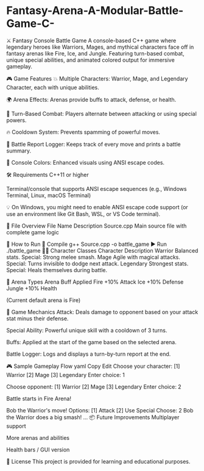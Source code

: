 # Fantasy-Arena-A-Modular-Battle-Game-C-
⚔️ Fantasy Console Battle Game
A console-based C++ game where legendary heroes like Warriors, Mages, and mythical characters face off in fantasy arenas like Fire, Ice, and Jungle. Featuring turn-based combat, unique special abilities, and animated colored output for immersive gameplay.

🎮 Game Features
💥 Multiple Characters: Warrior, Mage, and Legendary Character, each with unique abilities.

🌍 Arena Effects: Arenas provide buffs to attack, defense, or health.

🎯 Turn-Based Combat: Players alternate between attacking or using special powers.

🔥 Cooldown System: Prevents spamming of powerful moves.

📜 Battle Report Logger: Keeps track of every move and prints a battle summary.

🌈 Console Colors: Enhanced visuals using ANSI escape codes.

🛠️ Requirements
C++11 or higher

Terminal/console that supports ANSI escape sequences (e.g., Windows Terminal, Linux, macOS Terminal)

💡 On Windows, you might need to enable ANSI escape code support (or use an environment like Git Bash, WSL, or VS Code terminal).

📂 File Overview
File Name	Description
Source.cpp	Main source file with complete game logic

🚀 How to Run
🔧 Compile
g++ Source.cpp -o battle_game
▶️ Run
./battle_game
🧙‍♂️ Character Classes
Character	Description
Warrior	Balanced stats. Special: Strong melee smash.
Mage	Agile with magical attacks. Special: Turns invisible to dodge next attack.
Legendary	Strongest stats. Special: Heals themselves during battle.

🌋 Arena Types
Arena	Buff Applied
Fire	+10% Attack
Ice	+10% Defense
Jungle	+10% Health

(Current default arena is Fire)

🧠 Game Mechanics
Attack: Deals damage to opponent based on your attack stat minus their defense.

Special Ability: Powerful unique skill with a cooldown of 3 turns.

Buffs: Applied at the start of the game based on the selected arena.

Battle Logger: Logs and displays a turn-by-turn report at the end.

🎮 Sample Gameplay Flow
yaml
Copy
Edit
Choose your character:
  [1] Warrior
  [2] Mage
  [3] Legendary
Enter choice: 1

Choose opponent:
  [1] Warrior
  [2] Mage
  [3] Legendary
Enter choice: 2

Battle starts in Fire Arena!

Bob the Warrior's move!
Options:
  [1] Attack
  [2] Use Special
Choose: 2
Bob the Warrior does a big smash!
...
📦 Future Improvements
Multiplayer support

More arenas and abilities

Health bars / GUI version

📜 License
This project is provided for learning and educational purposes.
